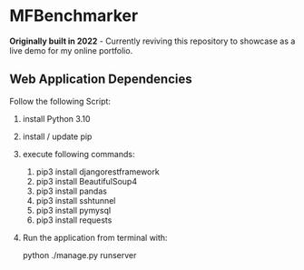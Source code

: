 # MFBenchmarker

**Originally built in 2022** - Currently reviving this repository to showcase as a live demo for my online portfolio.

## Web Application Dependencies

Follow the following Script:
1. install Python 3.10
2. install / update pip
3. execute following commands:
   1. pip3 install djangorestframework
   2. pip3 install BeautifulSoup4 
   3. pip3 install pandas
   4. pip3 install sshtunnel
   5. pip3 install pymysql
   6. pip3 install requests
4. Run the application from terminal with:

   python ./manage.py runserver



